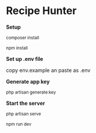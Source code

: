 # Recipe Hunter

**Setup**

<sup>composer install</sup>

<sup>npm install</sup>

**Set up .env file**

copy env.example an paste as .env 

**Generate app key**

<sup>php artisan generate:key</sup>

**Start the server** 

<sup>php artisan serve</sup>

<sup>npm run dev</sup>
